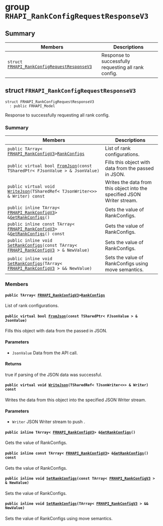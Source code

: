 # group `RHAPI_RankConfigRequestResponseV3` <a id="group__RHAPI__RankConfigRequestResponseV3"></a>

## Summary

 Members                        | Descriptions                                
--------------------------------|---------------------------------------------
`struct `[`FRHAPI_RankConfigRequestResponseV3`](#structFRHAPI__RankConfigRequestResponseV3) | Response to successfully requesting all rank config.

## struct `FRHAPI_RankConfigRequestResponseV3` <a id="structFRHAPI__RankConfigRequestResponseV3"></a>

```
struct FRHAPI_RankConfigRequestResponseV3
  : public FRHAPI_Model
```

Response to successfully requesting all rank config.

### Summary

 Members                        | Descriptions                                
--------------------------------|---------------------------------------------
`public TArray< `[`FRHAPI_RankConfigV3`](RHAPI_RankConfigV3.md#structFRHAPI__RankConfigV3)` > `[`RankConfigs`](#structFRHAPI__RankConfigRequestResponseV3_1a92555a184ff636b4eb462e7ca718f599) | List of rank configurations.
`public virtual bool `[`FromJson`](#structFRHAPI__RankConfigRequestResponseV3_1a467b34634da1ed6fae87515072f805f3)`(const TSharedPtr< FJsonValue > & JsonValue)` | Fills this object with data from the passed in JSON.
`public virtual void `[`WriteJson`](#structFRHAPI__RankConfigRequestResponseV3_1a7ae01e38ca4b6b2fd24f85810cf03d48)`(TSharedRef< TJsonWriter<>> & Writer) const` | Writes the data from this object into the specified JSON Writer stream.
`public inline TArray< `[`FRHAPI_RankConfigV3`](RHAPI_RankConfigV3.md#structFRHAPI__RankConfigV3)` > & `[`GetRankConfigs`](#structFRHAPI__RankConfigRequestResponseV3_1a8c8cda54fa6317f64ea6f59f1986c94e)`()` | Gets the value of RankConfigs.
`public inline const TArray< `[`FRHAPI_RankConfigV3`](RHAPI_RankConfigV3.md#structFRHAPI__RankConfigV3)` > & `[`GetRankConfigs`](#structFRHAPI__RankConfigRequestResponseV3_1ae064553522932fd8b0d176a865353986)`() const` | Gets the value of RankConfigs.
`public inline void `[`SetRankConfigs`](#structFRHAPI__RankConfigRequestResponseV3_1a40726cf14572e240bd46e42eec50ff24)`(const TArray< `[`FRHAPI_RankConfigV3`](RHAPI_RankConfigV3.md#structFRHAPI__RankConfigV3)` > & NewValue)` | Sets the value of RankConfigs.
`public inline void `[`SetRankConfigs`](#structFRHAPI__RankConfigRequestResponseV3_1acbea4abb73cfec0e7deba3e9c3e33931)`(TArray< `[`FRHAPI_RankConfigV3`](RHAPI_RankConfigV3.md#structFRHAPI__RankConfigV3)` > && NewValue)` | Sets the value of RankConfigs using move semantics.

### Members

#### `public TArray< `[`FRHAPI_RankConfigV3`](RHAPI_RankConfigV3.md#structFRHAPI__RankConfigV3)` > `[`RankConfigs`](#structFRHAPI__RankConfigRequestResponseV3_1a92555a184ff636b4eb462e7ca718f599) <a id="structFRHAPI__RankConfigRequestResponseV3_1a92555a184ff636b4eb462e7ca718f599"></a>

List of rank configurations.

#### `public virtual bool `[`FromJson`](#structFRHAPI__RankConfigRequestResponseV3_1a467b34634da1ed6fae87515072f805f3)`(const TSharedPtr< FJsonValue > & JsonValue)` <a id="structFRHAPI__RankConfigRequestResponseV3_1a467b34634da1ed6fae87515072f805f3"></a>

Fills this object with data from the passed in JSON.

#### Parameters
* `JsonValue` Data from the API call.

#### Returns
true if parsing of the JSON data was successful.

#### `public virtual void `[`WriteJson`](#structFRHAPI__RankConfigRequestResponseV3_1a7ae01e38ca4b6b2fd24f85810cf03d48)`(TSharedRef< TJsonWriter<>> & Writer) const` <a id="structFRHAPI__RankConfigRequestResponseV3_1a7ae01e38ca4b6b2fd24f85810cf03d48"></a>

Writes the data from this object into the specified JSON Writer stream.

#### Parameters
* `Writer` JSON Writer stream to push .

#### `public inline TArray< `[`FRHAPI_RankConfigV3`](RHAPI_RankConfigV3.md#structFRHAPI__RankConfigV3)` > & `[`GetRankConfigs`](#structFRHAPI__RankConfigRequestResponseV3_1a8c8cda54fa6317f64ea6f59f1986c94e)`()` <a id="structFRHAPI__RankConfigRequestResponseV3_1a8c8cda54fa6317f64ea6f59f1986c94e"></a>

Gets the value of RankConfigs.

#### `public inline const TArray< `[`FRHAPI_RankConfigV3`](RHAPI_RankConfigV3.md#structFRHAPI__RankConfigV3)` > & `[`GetRankConfigs`](#structFRHAPI__RankConfigRequestResponseV3_1ae064553522932fd8b0d176a865353986)`() const` <a id="structFRHAPI__RankConfigRequestResponseV3_1ae064553522932fd8b0d176a865353986"></a>

Gets the value of RankConfigs.

#### `public inline void `[`SetRankConfigs`](#structFRHAPI__RankConfigRequestResponseV3_1a40726cf14572e240bd46e42eec50ff24)`(const TArray< `[`FRHAPI_RankConfigV3`](RHAPI_RankConfigV3.md#structFRHAPI__RankConfigV3)` > & NewValue)` <a id="structFRHAPI__RankConfigRequestResponseV3_1a40726cf14572e240bd46e42eec50ff24"></a>

Sets the value of RankConfigs.

#### `public inline void `[`SetRankConfigs`](#structFRHAPI__RankConfigRequestResponseV3_1acbea4abb73cfec0e7deba3e9c3e33931)`(TArray< `[`FRHAPI_RankConfigV3`](RHAPI_RankConfigV3.md#structFRHAPI__RankConfigV3)` > && NewValue)` <a id="structFRHAPI__RankConfigRequestResponseV3_1acbea4abb73cfec0e7deba3e9c3e33931"></a>

Sets the value of RankConfigs using move semantics.

